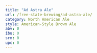 ```yaml
---
title: "Ad Astra Ale"
url: /free-state-brewing/ad-astra-ale/
category: North American Ale
style: American-Style Brown Ale
abv: 0
ibu: 0
srm: 0
upc: 0
---
```


